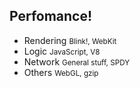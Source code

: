 ## Perfomance!

* Rendering <small class="fragment">Blink!, WebKit</small>
* Logic <small class="fragment">JavaScript, V8</small>
* Network <small class="fragment">General stuff, SPDY</small>
* Others <small class="fragment">WebGL, gzip</small>